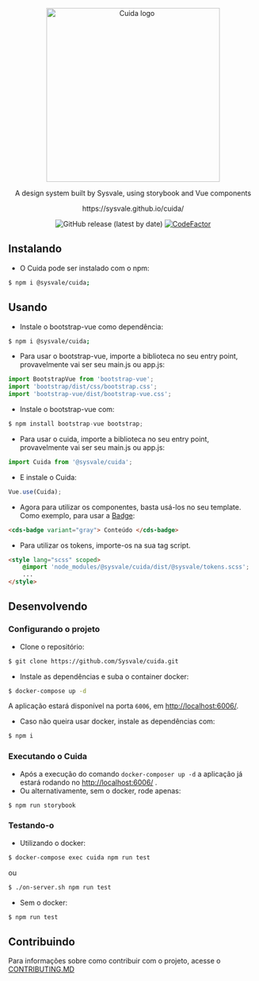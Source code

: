 <p align="center">
  <a href="https://sysvale.github.io/cuida">
    <img src="https://sysvale.github.io/cuida/static/media/CuidaTempLogo.f4adb1cc.png" alt="Cuida logo" width="350" />
  </a>
</p>

<div align="center">
  <p align="center">A design system built by Sysvale, using storybook and Vue components</p>
  <p align="center">https://sysvale.github.io/cuida/</p>
</div>

<p align="center">
    <a>
      <img alt="GitHub release (latest by date)" src="https://img.shields.io/github/v/release/Sysvale/cuida">
    </a>
    <a href="https://www.codefactor.io/repository/github/sysvale/cuida">
      <img src="https://www.codefactor.io/repository/github/sysvale/cuida/badge" alt="CodeFactor" />
    </a>
</p>

## Instalando

-   O Cuida pode ser instalado com o npm:

```bash
$ npm i @sysvale/cuida;
```

## Usando

-   Instale o bootstrap-vue como dependência:

```bash
$ npm i @sysvale/cuida;
```

-   Para usar o bootstrap-vue, importe a biblioteca no seu entry point, provavelmente vai ser seu main.js ou app.js:

```js
import BootstrapVue from 'bootstrap-vue';
import 'bootstrap/dist/css/bootstrap.css';
import 'bootstrap-vue/dist/bootstrap-vue.css';
```

-   Instale o bootstrap-vue com:

```js
$ npm install bootstrap-vue bootstrap;
```

-   Para usar o cuida, importe a biblioteca no seu entry point, provavelmente vai ser seu main.js ou app.js:

```js
import Cuida from '@sysvale/cuida';
```

-   E instale o Cuida:

```js
Vue.use(Cuida);
```

-   Agora para utilizar os componentes, basta usá-los no seu template. Como exemplo, para usar a
    [Badge](https://sysvale.github.io/cuida/?path=/docs/componentes-display-badge--badge):

```html
<cds-badge variant="gray"> Conteúdo </cds-badge>
```

-   Para utilizar os tokens, importe-os na sua tag script.

```html
<style lang="scss" scoped>
	@import 'node_modules/@sysvale/cuida/dist/@sysvale/tokens.scss';
	...
</style>
```

## Desenvolvendo

### Configurando o projeto

-   Clone o repositório:

```bash
$ git clone https://github.com/Sysvale/cuida.git
```

-   Instale as dependências e suba o container docker:

```bash
$ docker-compose up -d
```

A aplicação estará disponível na porta `6006`, em [http://localhost:6006/](http://localhost:6006).

-   Caso não queira usar docker, instale as dependências com:

```bash
$ npm i
```

### Executando o Cuida

-   Após a execução do comando `docker-composer up -d` a aplicação já estará rodando no [http://localhost:6006/](http://localhost:6006)
    .
-   Ou alternativamente, sem o docker, rode apenas:

```bash
$ npm run storybook
```

### Testando-o

-   Utilizando o docker:

```bash
$ docker-compose exec cuida npm run test
```

ou

```bash
$ ./on-server.sh npm run test
```

-   Sem o docker:

```bash
$ npm run test
```

## Contribuindo

Para informações sobre como contribuir com o projeto, acesse o [CONTRIBUTING.MD](https://github.com/Sysvale/cuida/blob/master/CONTRIBUTING.md)
